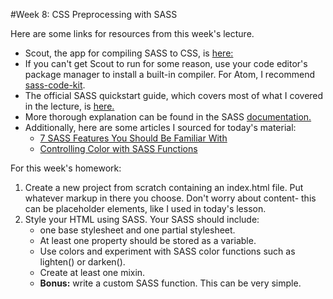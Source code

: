 #Week 8: CSS Preprocessing with SASS

Here are some links for resources from this week's lecture.

* Scout, the app for compiling SASS to CSS, is [here: ](https://scout-app.io/)
* If you can't get Scout to run for some reason, use your code editor's package manager to install a built-in compiler. For Atom, I recommend [sass-code-kit](https://atom.io/packages/sass-code-kit).
* The official SASS quickstart guide, which covers most of what I covered in the lecture, is [here.](https://sass-lang.com/guide)
* More thorough explanation can be found in the SASS [documentation.](https://sass-lang.com/documentation)
* Additionally, here are some articles I sourced for today's material:
  * [7 SASS Features You Should Be Familiar With](https://www.netguru.com/blog/7-sass-features-you-should-be-familiar-with)
  * [Controlling Color with SASS Functions](https://thoughtbot.com/blog/controlling-color-with-sass-color-functions)


For this week's homework:
1. Create a new project from scratch containing an index.html file. Put whatever markup in there you choose. Don't worry about content- this can be placeholder elements, like I used in today's lesson.
2. Style your HTML using SASS. Your SASS should include:
	* one base stylesheet and one partial stylesheet.
	* At least one property should be stored as a variable.
	* Use colors and experiment with SASS color functions such as lighten() or darken().
	* Create at least one mixin.
	* **Bonus:** write a custom SASS function. This can be very simple.
